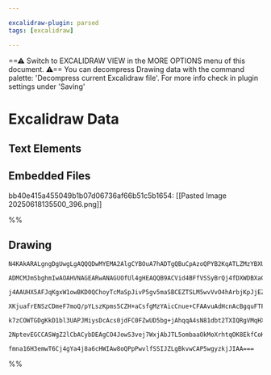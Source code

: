 ```yaml
---

excalidraw-plugin: parsed
tags: [excalidraw]

---
```

==⚠  Switch to EXCALIDRAW VIEW in the MORE OPTIONS menu of this document. ⚠== You can decompress Drawing data with the command palette: 'Decompress current Excalidraw file'. For more info check in plugin settings under 'Saving'


# Excalidraw Data

## Text Elements
## Embedded Files
bb40e415a455049b1b07d06736af66b51c5b1654: [[Pasted Image 20250618135500_396.png]]

%%
## Drawing
```compressed-json
N4KAkARALgngDgUwgLgAQQQDwMYEMA2AlgCYBOuA7hADTgQBuCpAzoQPYB2KqATLZMzYBXUtiRoIACyhQ4zZAHoFAc0JRJQgEYA6bGwC2CgF7N6hbEcK4OCtptbErHALRY8RMpWdx8Q1TdIEfARcZgRmBShcZQUebQBGOIAWGjoghH0EDihmbgBtcDBQMBLoeHF0Qn1opH5SxhZ2LjQeJIAGOsgG1k4AOU4xbnjEgHYANiSAZk6IQmYAEXSoBGJu

ADMCMJmSbghmIwAOAHVNAGEARwANAGUOfUl4gHEAQQB9ACVid4BFfVSSyBrQj4fDXWDBXaCDz/UrMKCkNgAawQRxI6m4bW0AFYZnCEciwTAIRIoTsZgi/JIOOFcmh4jM2HBcNg1DAhm0OoVINZlMTUJyARBMNxnAcAJyTbQHEZYyZY9ptHg8NpYsUzNloZw8eXaGVKxVjA6tNoHelcvbwpEIU5sfBsUi7eHWZhMwLZGGQTTMxHKCkcYg2u0OiSSZ

j4AAUHX5AFJqKgxW1owBKD0QChoyTcMaSpJivP5gv5maSBCEZTSLM5wvVvO4hArbjKpJjEZtJLis2C33COAASWItNQeQAujNNMJ/QBRYKZbKDkczIRwYi4ZarOkyxU8MbbpJ7pIzIgcRHcDhCEGHtjYZHr1AbfBbc1w1dCQd7XCMVYzIHBfu7TSaO0CBJPEWK4EkWJYm2YqaPEmhtCMxBtC2kxjLgaxjGMmhYvE2BYrBYzyqmzDuBUBQAmAnYAvE

XKjuafrENSzCDmeF7moQ/pYLszKpms5CZH+aCsfgMzYAicCnue+CFAAvuAdHcnAcBgquFTFJA6gZBUEBEOWUAwgwhAIBQABC3rdkI/qBvauwAMRrA5YgHAZ2AiG6UC9ss+hgvi1q2jZEi2TwaxisBKR1BArmkO5nkZGZ14WVZ/nBugTocC6uDuS5blZB5XkAGLAqC4LaWJbDMc4kirtgmYRVFMVeT5VqosQ6ItHVOXZLF3mWgSJWQraZKFJFnV5R

k7zCOWTGDgKkD1bl3UAPJMiysDcAcs0jdFC0FZwUD5bg+jAhqqA4sN81dbt2TXIQRgVMqHXbZdGQACpYFAzy6c06DBGs+mPQ1GQqaQH3RWwFAlrgt7CQDO0ZJO/rPGDEMhLe0CkE4vIIK8whQEetTnaN3VIwiFAveUuwMQZJEIiClzshtCTanKCr6liBwRTTtr4AAmtwqFxHqyrbka7SmhFRhsAY3DqV0BBCPdsmw89+gTZZjE0pTE5fsNvokDdd

2NptevEGCCASWgZ2lCbACybDEAgCO4JowS3vej7WxjAbJTL5ombaaOkMoXrhtqOK8EkfCoKBYxxpiWIpjM7wIMo56ZZTwe4KHkFxq04fxOL/LYimSuE09UBNciy1QE0LFSRFfGHQgyecRjHDKL7gpZM7rvcPCCuiUQFuoP3CAzBwTd96QA/mrj+NTwrpelHYABWCDYDkty4HAdsO07LsNmg7tj8NzI14wL1S/gnelLAiCQukG9NKmrlwgY5P30J9

fmna16H3emwT6Cj4gYa4j8a6cHWIAw8oQPpPwvlfSSIJZLgBkvwCAP5wgyzkjJIAA===
```
%%